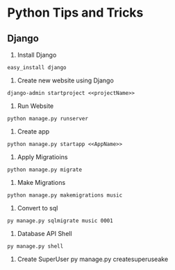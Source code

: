 # Python Tips and Tricks

## Django

1. Install Django

`easy_install django`

1. Create new website using Django

`django-admin startproject <<projectName>>`

1. Run Website

`python manage.py runserver`

1. Create app

`python manage.py startapp <<AppName>>`

1. Apply Migratioins

`python manage.py migrate`

1. Make Migrations

`python manage.py makemigrations music`

1. Convert to sql

`py manage.py sqlmigrate music 0001`

1. Database API Shell

`py manage.py shell`

1. Create SuperUser
py manage.py createsuperuseake